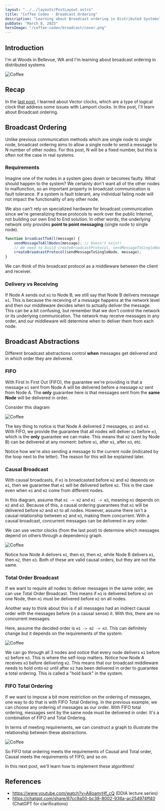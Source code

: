 ```yaml
---
layout: "../../layouts/PostLayout.astro"
title: "Coffee Codex - Broadcast Ordering"
description: "Learning about Broadcast ordering in Distributed Systems"
pubDate: "March 8, 2025"
heroImage: "/coffee-codex/broadcast/cover.png"
---
```


## Introduction
I'm at Woods in Bellevue, WA and I'm learning about broadcast ordering in distributed systems

![Coffee](/coffee-codex/broadcast/coffee.png)

## Recap

In the <a href="/blog/coffee-codex-logical-time-vector.md">last post</a>, I learned about Vector clocks, which are a type of logical clock that address some issues with Lamport clocks. In this post, I'll learn about Broadcast ordering.

## Broadcast Ordering

Unlike previous communication methods which are single node to single node, broadcast ordering aims to allow a single node to send a message to N number of other nodes. For this post, N will be a fixed number, but this is often not the case in real systems.

### Requirements

Imagine one of the nodes in a system goes down or becomes faulty. What should happen to the system? We certainly don't want all of the other nodes to malfunction, so an important property in broadcast communication is fault tolerance. If a system is fault tolerant, any individual failing node will not impact the functionality of any other node.

We also can't rely on specialized hardware for broadcast communication since we're generalizing these protocols to work over the public Internet, not building our own End to End solution. In other words, the underlying network only provides **point to point messaging** (single node to single node).

```typescript
function broadcastToAll(message) {
	sendMessageToAllNodes(message); // Doesn't exist!
	// We need to build createBroadcastProtocol, sendMessageToSingleNode exists
	createBroadcastProtocol(sendMessageToSingleNode, message);
}
```
We can think of this broadcast protocol as a middleware between the client and receiver.

### Delivery vs Receiving

If Node A sends out `m1` to Node B, we still say that Node B delivers message `m1`. This is because the receiving of a message happens at the network level and then our middleware decides when to actually deliver the message. This can be a bit confusing, but remember that we don't control the network or its underlying communication. The network may receive messages in any order, and our middleware will determine when to deliver them from each node.

## Broadcast Abstractions

Different broadcast abstractions control **when** messages get delivered and in which order they are delivered.

### FIFO
With First In First Out (FIFO), the guarantee we're providing is that a message `m1` sent from Node A will be delivered before a message `m2` sent from Node A. The **only** guarantee here is that messages sent from the **same Node** will be delivered in order.

Consider this diagram

![Coffee](/coffee-codex/broadcast/fifo.png)

The key thing to notice is that Node A delivered 2 messages, `m1` and `m3`. With FIFO, we provide the guarantee that all nodes will deliver `m1` before `m3`, which is the **only** guarantee we can make. This means that `m2` (sent by Node B) can be delivered at any moment: before `m1`, after `m1`, after `m3`, etc. 

Notice how we're also sending a message to the current node (indicated by the loop next to the letter). The reason for this will be explained later.

### Causal Broadcast

With causal broadcasts, if `m1` is broadcasted before `m2` and `m2` depends on `m1`, then we guarantee that `m1` will be delivered before `m2`. This is the case even when `m1` and `m2` come from different nodes.

In this diagram, assume that `m1 -> m2` and `m1 -> m3`, meaning `m1` depends on `m2` and `m3`. Because of this, a causal ordering guarantees that `m1` will be delivered before `m2` and `m3` to all nodes. However, assume there isn't a causal relationship between `m2` and `m3`, making them concurrent. With a causal broadcast, concurrent messages can be delivered in any order.

We can use vector clocks (from the last post) to determine which messages depend on others through a dependency graph.

![Coffee](/coffee-codex/broadcast/causal.png)

Notice how Node A delivers `m1`, then `m3`, then `m2`, while Node B delivers `m1`, then `m2`, then `m3`. Both of these are valid causal orders, but they are not the same.

### Total Order Broadcast

If we want to require all nodes to deliver messages in the same order, we can use Total Order Broadcast. This means if `m1` is delivered before `m2` on one Node, then `m1` must be delivered before `m2` on all nodes.

Another way to think about this is if all messages had an indirect causal order with the messages before (in a causal sense) it. With this, there are no concurrent messages.

Here, assume the decided order is `m1 -> m2 -> m3`. This can definitely change but it depends on the requirements of the system.

![Coffee](/coffee-codex/broadcast/total-order.png)

We can go through all 3 nodes and notice that every node delivers `m1` before `m2` before `m3`. This is where the self-loop matters. Notice how Node A receives `m3` before delivering `m2`. This means that our broadcast middleware needs to hold onto `m2` until after `m2` has been delivered in order to guarantee a total ordering. This is called a "hold back" in the system.

### FIFO Total Ordering

If we want to impose a bit more restriction on the ordering of messages, one way to do that is with FIFO Total Ordering. In the previous example, we can choose any ordering of messages as our order. With FIFO total ordering, messages sent by the same node must be delivered in order. It's a combination of FIFO and Total Ordering.

In terms of meeting requirements, we can construct a graph to illustrate the relationship between these abstractions.

![Coffee](/coffee-codex/broadcast/relationship.png)

So FIFO total ordering meets the requirements of Causal and Total order, Causal meets the requirements of FIFO, and so on.

In this next post, we'll learn how to implement these algorithms!

## References
- https://www.youtube.com/watch?v=A8oamrHf_cQ (DDIA lecture series)
- https://chatgpt.com/share/67cc9a00-bc38-8002-936a-ac254974ff40 (ChatGPT for clarifications)